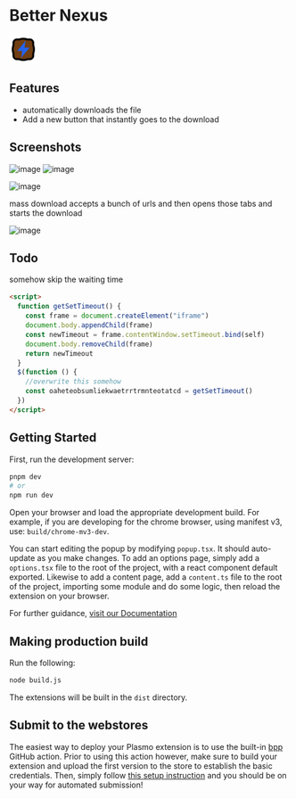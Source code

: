 # Better Nexus

<img src="./assets/icon.svg" height="50">

## Features

- automatically downloads the file
- Add a new button that instantly goes to the download

## Screenshots

![image](https://user-images.githubusercontent.com/72335827/206926868-b6bb73b7-6d1a-4557-9b8e-0171804e36ea.png)
![image](https://user-images.githubusercontent.com/72335827/206900262-a221c851-a628-48d3-9438-47f5b21111fe.png)

![image](https://user-images.githubusercontent.com/72335827/206877762-baa5e49c-a876-442e-9669-0f13563b924a.png)

mass download accepts a bunch of urls and then opens those tabs and starts the download

![image](https://user-images.githubusercontent.com/72335827/206899888-b81fbd0b-b3c7-4533-a0c4-0b5180722ca0.png)

## Todo

somehow skip the waiting time

```html
<script>
  function getSetTimeout() {
    const frame = document.createElement("iframe")
    document.body.appendChild(frame)
    const newTimeout = frame.contentWindow.setTimeout.bind(self)
    document.body.removeChild(frame)
    return newTimeout
  }
  $(function () {
    //overwrite this somehow
    const oaheteobsumliekwaetrrtrmnteotatcd = getSetTimeout()
  })
</script>
```

## Getting Started

First, run the development server:

```bash
pnpm dev
# or
npm run dev
```

Open your browser and load the appropriate development build. For example, if you are developing for the chrome browser, using manifest v3, use: `build/chrome-mv3-dev`.

You can start editing the popup by modifying `popup.tsx`. It should auto-update as you make changes. To add an options page, simply add a `options.tsx` file to the root of the project, with a react component default exported. Likewise to add a content page, add a `content.ts` file to the root of the project, importing some module and do some logic, then reload the extension on your browser.

For further guidance, [visit our Documentation](https://docs.plasmo.com/)

## Making production build

Run the following:

```bash
node build.js
```

The extensions will be built in the `dist` directory.

## Submit to the webstores

The easiest way to deploy your Plasmo extension is to use the built-in [bpp](https://bpp.browser.market) GitHub action. Prior to using this action however, make sure to build your extension and upload the first version to the store to establish the basic credentials. Then, simply follow [this setup instruction](https://docs.plasmo.com/workflows/submit) and you should be on your way for automated submission!
